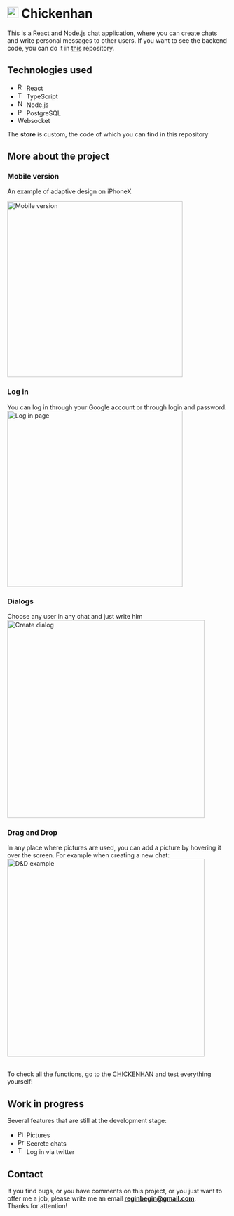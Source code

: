 # <img src='https://i.ibb.co/T4VTKM9/68747470733a2f2f656e637279707465642d74626e302e677374617469632e636f6d2f696d616765733f713d74626e253341.png' width='25'> Chickenhan

This is a React and Node.js chat application, where you can create chats and write personal messages to other users.
If you want to see the backend code, you can do it in [this](https://github.com/reginPekin/Chickenhan_backend) repository.

## Technologies used

- <img src="https://i.ibb.co/QP0ZPbT/1280px-React-icon-svg.png" alt='React logo' height='16'> React
- <img src="https://i.ibb.co/xhWz99W/Typescript.png" alt='TypeScript logo' height='16'> TypeScript
- <img src="https://seeklogo.com/images/N/nodejs-logo-FBE122E377-seeklogo.com.png" alt='Node.js logo' height='16'> Node.js
- <img src="https://upload.wikimedia.org/wikipedia/commons/thumb/2/29/Postgresql_elephant.svg/1200px-Postgresql_elephant.svg.png" alt='Postgre logo' height='16'> PostgreSQL
- Websocket

The **store** is custom, the code of which you can find in this repository

## More about the project

### Mobile version
An example of adaptive design on iPhoneX

<img src="https://i.ibb.co/5KjdFtS/Untitled-Project-Made-with-Clipchamp.gif" alt='Mobile version' height='400'>

### Log in
You can log in through your Google account or through login and password.
<img src="https://i.ibb.co/4FygRCK/2020-11-02-17-11-16.jpg" alt='Log in page' height='400'>

### Dialogs
Choose any user in any chat and just write him
</br>
<img src="https://i.ibb.co/PFDznRD/2020-11-03-02-50-18-online-video-cutter-com.gif" alt='Create dialog' height='450'>

### Drag and Drop
In any place where pictures are used, you can add a picture by hovering it over the screen.
For example when creating a new chat:
</br>
<img src="https://i.ibb.co/DMcQcXQ/2020-11-03-02-40-16-online-video-cutter-com.gif" alt='D&D example' width='450'>
</br>
</br>

To check all the functions, go to the [CHICKENHAN](https://chickenhan.fail/) and test everything yourself!
## Work in progress
Several features that are still at the development stage:

- <img src="https://i.ibb.co/k89R3LR/image-2282302-960-720.png" alt='Pictures logo' height='16'> Pictures
- <img src="https://i.ibb.co/JF2SD4y/lock.png" alt='Private chat logo' height='16'> Secrete chats
- <img src="https://www.flaticon.com/svg/static/icons/svg/124/124021.svg" alt='Twitter logi' height='16'> Log in via twitter

## Contact

If you find bugs, or you have comments on this project, or you just want to offer me a job, please write me an email **reginbegin@gmail.com**.
</br>
Thanks for attention!

